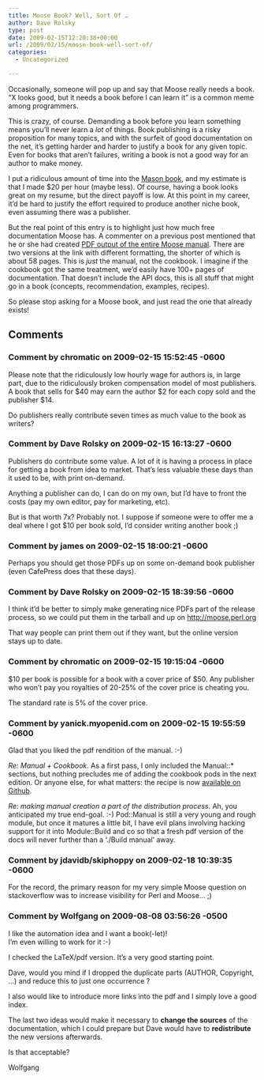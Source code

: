 ```yaml
---
title: Moose Book? Well, Sort Of …
author: Dave Rolsky
type: post
date: 2009-02-15T12:20:38+00:00
url: /2009/02/15/moose-book-well-sort-of/
categories:
  - Uncategorized

---
```

Occasionally, someone will pop up and say that Moose really needs a book. &#8220;X looks good, but it needs a book before I can learn it&#8221; is a common meme among programmers.

This is crazy, of course. Demanding a book before you learn something means you&#8217;ll never learn a _lot_ of things. Book publishing is a risky proposition for many topics, and with the surfeit of good documentation on the net, it&#8217;s getting harder and harder to justify a book for any given topic. Even for books that aren&#8217;t failures, writing a book is not a good way for an author to make money.

I put a ridiculous amount of time into the [Mason book][1], and my estimate is that I made $20 per hour (maybe less). Of course, having a book looks great on my resume, but the direct payoff is low. At this point in my career, it&#8217;d be hard to justify the effort required to produce another niche book, even assuming there was a publisher.

But the real point of this entry is to highlight just how much free documentation Moose has. A commenter on a previous post mentioned that he or she had created [PDF output of the entire Moose manual][2]. There are two versions at the link with different formatting, the shorter of which is about 58 pages. This is _just_ the manual, not the cookbook. I imagine if the cookbook got the same treatment, we&#8217;d easily have 100+ pages of documentation. That doesn&#8217;t include the API docs, this is all stuff that might go in a book (concepts, recommendation, examples, recipes).

So please stop asking for a Moose book, and just read the one that already exists!

 [1]: http://www.masonbook.com
 [2]: http://babyl.dyndns.org/techblog/manuals/

## Comments

### Comment by chromatic on 2009-02-15 15:52:45 -0600
Please note that the ridiculously low hourly wage for authors is, in large part, due to the ridiculously broken compensation model of most publishers. A book that sells for $40 may earn the author $2 for each copy sold and the publisher $14.

Do publishers really contribute seven times as much value to the book as writers?

### Comment by Dave Rolsky on 2009-02-15 16:13:27 -0600
Publishers do contribute some value. A lot of it is having a process in place for getting a book from idea to market. That&#8217;s less valuable these days than it used to be, with print on-demand.

Anything a publisher can do, I can do on my own, but I&#8217;d have to front the costs (pay my own editor, pay for marketing, etc).

But is that worth 7x? Probably not. I suppose if someone were to offer me a deal where I got $10 per book sold, I&#8217;d consider writing another book ;)

### Comment by james on 2009-02-15 18:00:21 -0600
Perhaps you should get those PDFs up on some on-demand book publisher (even CafePress does that these days).

### Comment by Dave Rolsky on 2009-02-15 18:39:56 -0600
I think it&#8217;d be better to simply make generating nice PDFs part of the release process, so we could put them in the tarball and up on <a href="http://moose.perl.org" rel="nofollow ugc">http://moose.perl.org</a>

That way people can print them out if they want, but the online version stays up to date.

### Comment by chromatic on 2009-02-15 19:15:04 -0600
$10 per book is possible for a book with a cover price of $50. Any publisher who won&#8217;t pay you royalties of 20-25% of the cover price is cheating you.

The standard rate is 5% of the cover price.

### Comment by yanick.myopenid.com on 2009-02-15 19:55:59 -0600
Glad that you liked the pdf rendition of the manual. :-)

_Re: Manual + Cookbook._ As a first pass, I only included the Manual::*  
sections, but nothing precludes me of adding the cookbook pods in the next  
edition. Or anyone else, for what matters: the recipe is now <a href="http://github.com/yanick/pod-manual/blob/d6be8bddb9e1e085a569a97b01daee44015b9d7a/examples/moose.pl" rel="nofollow">available on Github</a>.

_Re: making manual creation a part of the distribution process._ Ah, you  
anticipated my true end-goal. :-) Pod::Manual is still a very young and rough  
module, but once it matures a little bit, I have evil plans involving hacking  
support for it into Module::Build and co so that a fresh pdf version of the  
docs will never further than a &#8216;./Build manual&#8217; away.

### Comment by jdavidb/skiphoppy on 2009-02-18 10:39:35 -0600
For the record, the primary reason for my very simple Moose question on stackoverflow was to increase visibility for Perl and Moose&#8230; ;)

### Comment by Wolfgang on 2009-08-08 03:56:26 -0500
I like the automation idea and I want a book(-let)!  
I&#8217;m even willing to work for it :-)

I checked the LaTeX/pdf version. It&#8217;s a very good starting point.

Dave, would you mind if I dropped the duplicate parts (AUTHOR, Copyright, &#8230;) and reduce this to just one occurrence ?

I also would like to introduce more links into the pdf and I simply love a good index.

The last two ideas would make it necessary to **change the sources** of the documentation, which I could prepare but Dave would have to **redistribute** the new versions afterwards.

Is that acceptable?

Wolfgang